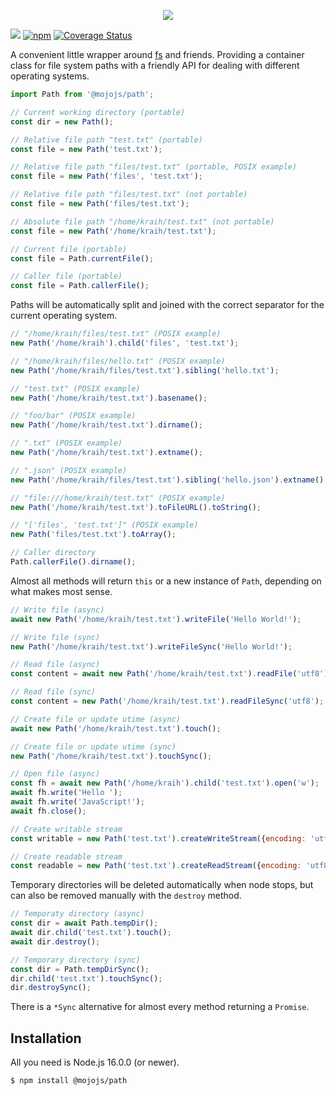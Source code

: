<p align="center">
  <a href="https://mojojs.org">
    <img src="https://github.com/mojolicious/mojo.js/blob/main/docs/images/logo.png?raw=true" style="margin: 0 auto;">
  </a>
</p>

[![](https://github.com/mojolicious/path.js/workflows/test/badge.svg)](https://github.com/mojolicious/path.js/actions)
[![npm](https://img.shields.io/npm/v/@mojojs/path.svg)](https://www.npmjs.com/package/@mojojs/path)
[![Coverage Status](https://coveralls.io/repos/github/mojolicious/path.js/badge.svg)](https://coveralls.io/github/mojolicious/path.js)

A convenient little wrapper around [fs](https://nodejs.org/api/fs.html) and friends. Providing a container class for
file system paths with a friendly API for dealing with different operating systems.

```js
import Path from '@mojojs/path';

// Current working directory (portable)
const dir = new Path();

// Relative file path "test.txt" (portable)
const file = new Path('test.txt');

// Relative file path "files/test.txt" (portable, POSIX example)
const file = new Path('files', 'test.txt');

// Relative file path "files/test.txt" (not portable)
const file = new Path('files/test.txt');

// Absolute file path "/home/kraih/test.txt" (not portable)
const file = new Path('/home/kraih/test.txt');

// Current file (portable)
const file = Path.currentFile();

// Caller file (portable)
const file = Path.callerFile();
```

Paths will be automatically split and joined with the correct separator for the current operating system.

```js
// "/home/kraih/files/test.txt" (POSIX example)
new Path('/home/kraih').child('files', 'test.txt');

// "/home/kraih/files/hello.txt" (POSIX example)
new Path('/home/kraih/files/test.txt').sibling('hello.txt');

// "test.txt" (POSIX example)
new Path('/home/kraih/test.txt').basename();

// "foo/bar" (POSIX example)
new Path('/home/kraih/test.txt').dirname();

// ".txt" (POSIX example)
new Path('/home/kraih/test.txt').extname();

// ".json" (POSIX example)
new Path('/home/kraih/files/test.txt').sibling('hello.json').extname();

// "file:///home/kraih/test.txt" (POSIX example)
new Path('/home/kraih/test.txt').toFileURL().toString();

// "['files', 'test.txt']" (POSIX example)
new Path('files/test.txt').toArray();

// Caller directory
Path.callerFile().dirname();
```

Almost all methods will return `this` or a new instance of `Path`, depending on what makes most sense.

```js
// Write file (async)
await new Path('/home/kraih/test.txt').writeFile('Hello World!');

// Write file (sync)
new Path('/home/kraih/test.txt').writeFileSync('Hello World!');

// Read file (async)
const content = await new Path('/home/kraih/test.txt').readFile('utf8');

// Read file (sync)
const content = new Path('/home/kraih/test.txt').readFileSync('utf8');

// Create file or update utime (async)
await new Path('/home/kraih/test.txt').touch();

// Create file or update utime (sync)
new Path('/home/kraih/test.txt').touchSync();

// Open file (async)
const fh = await new Path('/home/kraih').child('test.txt').open('w');
await fh.write('Hello ');
await fh.write('JavaScript!');
await fh.close();

// Create writable stream
const writable = new Path('test.txt').createWriteStream({encoding: 'utf8'});

// Create readable stream
const readable = new Path('test.txt').createReadStream({encoding: 'utf8'});
```

Temporary directories will be deleted automatically when node stops, but can also be removed manually with the `destroy`
method.

```js
// Temporaty directory (async)
const dir = await Path.tempDir();
await dir.child('test.txt').touch();
await dir.destroy();

// Temporary directory (sync)
const dir = Path.tempDirSync();
dir.child('test.txt').touchSync();
dir.destroySync();
```

There is a `*Sync` alternative for almost every method returning a `Promise`.

## Installation

All you need is Node.js 16.0.0 (or newer).

```
$ npm install @mojojs/path
```
